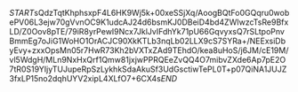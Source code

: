 $START$sQdzTqtKhphsxpF4L6HK9Wj5k+00xeSSjXq/AoogBQtFo0GQqru0wobePV06L3ejw70gVvnOC9K1udcAJ24d6bsmKJ0DBeiD4bd4ZWIwzcTsRe9BfxLD/Z0Oov8pTE/79iR8yrPewI9Ncx7JklJvIFdhYk71pU66GqvyxsQ7rSLtpoPnvBmmEg7oJiG1WoHO1OrACJC90XkKTLb3nqLb02LLX9cS7SYRa+/NEExsiDbyEvy+zxxOpsMn05r7HwR73Kh2bVXTxZAd9TEhdO/kea8uHoS/j6JM/cE19M/vl5WdgH/MLn9NxHxQrf1Qmw81jxjwPPRQEeZvQQ4O7mibvZXde6Ap7pE2O7tR0S19YIjyTUJupeRpSzLykhkSdaAkuSf3UdGsctiwTePL0T+p07QiNA1JUJZ3fxLP15no2dqhUYV2xipL4XLfO7+6CX4s$END$